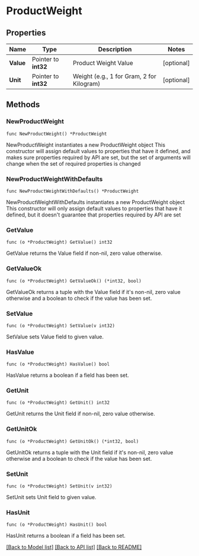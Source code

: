 # ProductWeight

## Properties

Name | Type | Description | Notes
------------ | ------------- | ------------- | -------------
**Value** | Pointer to **int32** | Product Weight Value | [optional] 
**Unit** | Pointer to **int32** | Weight (e.g., 1 for Gram, 2 for Kilogram) | [optional] 

## Methods

### NewProductWeight

`func NewProductWeight() *ProductWeight`

NewProductWeight instantiates a new ProductWeight object
This constructor will assign default values to properties that have it defined,
and makes sure properties required by API are set, but the set of arguments
will change when the set of required properties is changed

### NewProductWeightWithDefaults

`func NewProductWeightWithDefaults() *ProductWeight`

NewProductWeightWithDefaults instantiates a new ProductWeight object
This constructor will only assign default values to properties that have it defined,
but it doesn't guarantee that properties required by API are set

### GetValue

`func (o *ProductWeight) GetValue() int32`

GetValue returns the Value field if non-nil, zero value otherwise.

### GetValueOk

`func (o *ProductWeight) GetValueOk() (*int32, bool)`

GetValueOk returns a tuple with the Value field if it's non-nil, zero value otherwise
and a boolean to check if the value has been set.

### SetValue

`func (o *ProductWeight) SetValue(v int32)`

SetValue sets Value field to given value.

### HasValue

`func (o *ProductWeight) HasValue() bool`

HasValue returns a boolean if a field has been set.

### GetUnit

`func (o *ProductWeight) GetUnit() int32`

GetUnit returns the Unit field if non-nil, zero value otherwise.

### GetUnitOk

`func (o *ProductWeight) GetUnitOk() (*int32, bool)`

GetUnitOk returns a tuple with the Unit field if it's non-nil, zero value otherwise
and a boolean to check if the value has been set.

### SetUnit

`func (o *ProductWeight) SetUnit(v int32)`

SetUnit sets Unit field to given value.

### HasUnit

`func (o *ProductWeight) HasUnit() bool`

HasUnit returns a boolean if a field has been set.


[[Back to Model list]](../README.md#documentation-for-models) [[Back to API list]](../README.md#documentation-for-api-endpoints) [[Back to README]](../README.md)


